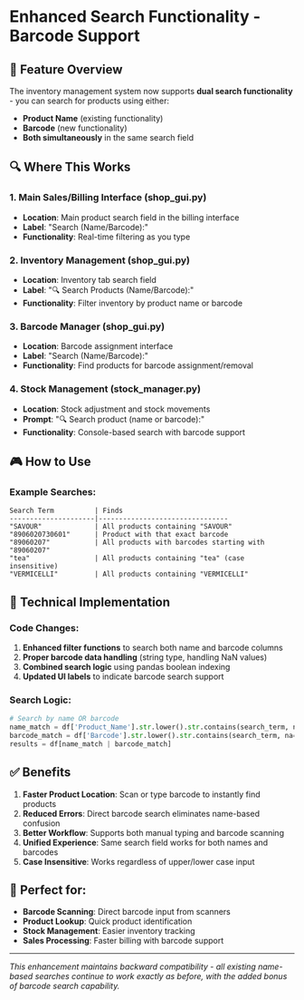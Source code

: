 # Enhanced Search Functionality - Barcode Support

## 🎯 Feature Overview
The inventory management system now supports **dual search functionality** - you can search for products using either:
- **Product Name** (existing functionality)
- **Barcode** (new functionality)
- **Both simultaneously** in the same search field

## 🔍 Where This Works

### 1. **Main Sales/Billing Interface** (shop_gui.py)
- **Location**: Main product search field in the billing interface
- **Label**: "Search (Name/Barcode):"
- **Functionality**: Real-time filtering as you type

### 2. **Inventory Management** (shop_gui.py)
- **Location**: Inventory tab search field  
- **Label**: "🔍 Search Products (Name/Barcode):"
- **Functionality**: Filter inventory by product name or barcode

### 3. **Barcode Manager** (shop_gui.py)
- **Location**: Barcode assignment interface
- **Label**: "Search (Name/Barcode):"
- **Functionality**: Find products for barcode assignment/removal

### 4. **Stock Management** (stock_manager.py)
- **Location**: Stock adjustment and stock movements
- **Prompt**: "🔍 Search product (name or barcode):"
- **Functionality**: Console-based search with barcode support

## 🎮 How to Use

### Example Searches:
```
Search Term          | Finds
---------------------|--------------------------------
"SAVOUR"             | All products containing "SAVOUR"
"8906020730601"      | Product with that exact barcode
"89060207"           | All products with barcodes starting with "89060207"
"tea"                | All products containing "tea" (case insensitive)
"VERMICELLI"         | All products containing "VERMICELLI"
```

## 🔧 Technical Implementation

### Code Changes:
1. **Enhanced filter functions** to search both name and barcode columns
2. **Proper barcode data handling** (string type, handling NaN values)
3. **Combined search logic** using pandas boolean indexing
4. **Updated UI labels** to indicate barcode search support

### Search Logic:
```python
# Search by name OR barcode
name_match = df['Product_Name'].str.lower().str.contains(search_term, na=False)
barcode_match = df['Barcode'].str.lower().str.contains(search_term, na=False)
results = df[name_match | barcode_match]
```

## ✅ Benefits

1. **Faster Product Location**: Scan or type barcode to instantly find products
2. **Reduced Errors**: Direct barcode search eliminates name-based confusion
3. **Better Workflow**: Supports both manual typing and barcode scanning
4. **Unified Experience**: Same search field works for both names and barcodes
5. **Case Insensitive**: Works regardless of upper/lower case input

## 🎯 Perfect for:
- **Barcode Scanning**: Direct barcode input from scanners
- **Product Lookup**: Quick product identification
- **Stock Management**: Easier inventory tracking
- **Sales Processing**: Faster billing with barcode support

---
*This enhancement maintains backward compatibility - all existing name-based searches continue to work exactly as before, with the added bonus of barcode search capability.*
